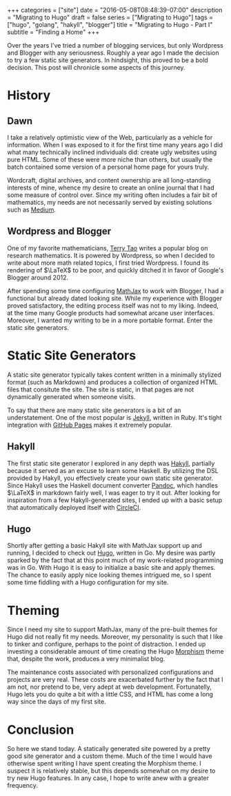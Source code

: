 +++
categories = ["site"]
date = "2016-05-08T08:48:39-07:00"
description = "Migrating to Hugo"
draft = false 
series = ["Migrating to Hugo"]
tags = ["hugo", "golang", "hakyll", "blogger"]
title = "Migrating to Hugo - Part I"
subtitle = "Finding a Home"
+++

Over the years I've tried a number of blogging services, but only Wordpress
and Blogger with any seriousness.  Roughly a year ago I made 
the decision to try a few static site generators.  In hindsight, this proved
to be a bold decision.  This post will chronicle some aspects
of this journey.

<!--more-->

# History

## Dawn 

I take a relatively optimistic view of the Web, particularly as a vehicle
for information.  When I was exposed to it for the first time many years ago
I did what many technically inclined individuals did: create ugly websites
using pure HTML.  Some of these were more niche than others, but usually
the batch contained some version of a personal home page for yours truly.

Wordcraft, digital archives, and content ownership are all long-standing
interests of mine, whence my desire to create an online journal that I 
had some measure of control over.  Since my writing often includes a
fair bit of mathematics, my needs are not necessarily served by 
existing solutions such as [Medium](https://medium.com).


## Wordpress and Blogger 

One of my favorite mathematicians, [Terry Tao](https://terrytao.wordpress.com)
writes a popular blog on research mathematics.  It is powered by Wordpress,
so when I decided to write about more math related topics, I first tried
Wordpress.  I found its rendering of $\LaTeX$ to be poor, and quickly ditched
it in favor of Google's Blogger around 2012.

After spending some time configuring [MathJax](https://www.mathjax.org)
to work with Blogger, I had a functional but already dated looking site.
While my experience with Blogger proved satisfactory, the editing process
itself was not to my liking.  Indeed, at the time many Google products had
somewhat arcane user interfaces.  Moreover, I wanted my writing to be in
a more portable format.  Enter the static site generators.


# Static Site Generators

A static site generator typically takes content written in a minimally
stylized format (such as Markdown) and produces a collection of
organized HTML files that consitute the site.  The site is static, in that
pages are not dynamically generated when someone visits.  

To say that there are many static site generators is a bit of an
understatement.  One of the most popular is [Jekyll](http://jekyllrb.com),
written in Ruby.  It's tight integration with 
[GitHub Pages](https://pages.github.com) makes it extremely popular.

## Hakyll

The first static site generator I explored in any depth was
[Hakyll](https://jaspervdj.be/hakyll/), partially because it served
as an excuse to learn some Haskell.  By utilizing the DSL provided by
Hakyll, you effectively create your own static site generator.  Since
Hakyll uses the Haskell document converter
[Pandoc](http://pandoc.org), which handles $\LaTeX$ in markdown fairly well,
I was eager to try it out.  After looking for inspiration from a few
Hakyll-generated sites, I ended up with a basic setup that automatically
deployed itself with [CircleCI](https://circleci.com).  

## Hugo

Shortly after getting a basic Hakyll site with MathJax support up and running,
I decided to check out [Hugo](https://gohugo.io), written in Go.
My desire was partly sparked by the fact that at this point much of my
work-related programming was in Go.  With Hugo it is easy to initialize
a basic site and apply themes.  The chance to easily apply nice looking
themes intrigued me, so I spent some time fiddling with a Hugo
configuration for my site.


# Theming

Since I need my site to support MathJax, many of the pre-built themes for
Hugo did not really fit my needs.  Moreover, my personality is such that
I like to tinker and configure, perhaps to the point of distraction.  I
ended up investing a considerable amount of time creating the
Hugo [Morphism](https://github.com/shawnohare/hugo-morphism) theme
that, despite the work, produces a very minimalist blog.

The maintenance costs associated with personalized configurations and projects
are very real.  These costs are exacerbated further by the fact that I
am not, nor pretend to be, very adept at web development.  Fortunatelly,
Hugo lets you do quite a bit with a little CSS, and HTML has come a long way
since the days of my first site. 

# Conclusion

So here we stand today.  A statically generated site powered by a pretty
good site generator and a custom theme.  Much of the time I would
have otherwise spent writing I have spent creating the Morphism theme.
I suspect it is relatively stable, but this depends somewhat on my
desire to try new Hugo features.  In any case, I hope to write anew
with a greater frequency.

